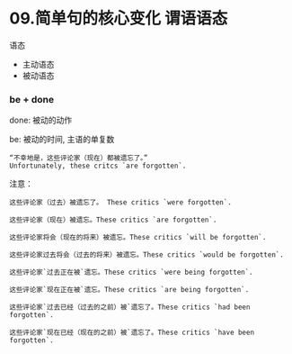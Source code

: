 # 09.简单句的核心变化 谓语语态

语态
* 主动语态
* 被动语态

### be + done

done: 被动的动作

be: 被动的时间, 主语的单复数

```
“不幸地是，这些评论家（现在）都被遗忘了。”
Unfortunately, these critcs `are forgotten`.
```

注意：
```
这些评论家（过去）被遗忘了。 These critics `were forgotten`.

这些评论家（现在）被遗忘。These critics `are forgotten`.

这些评论家将会（现在的将来）被遗忘。These critics `will be forgotten`.

这些评论家过去将会（过去的将来）被遗忘。These critics `would be forgotten`.

这些评论家`过去正在被`遗忘。These critics `were being forgotten`.

这些评论家`现在正在被`遗忘。These critics `are being forgotten`.

这些评论家`过去已经（过去的之前）被`遗忘了。These critics `had been forgotten`.

这些评论家`现在已经（现在的之前）被`遗忘了。These critics `have been forgotten`.
```


